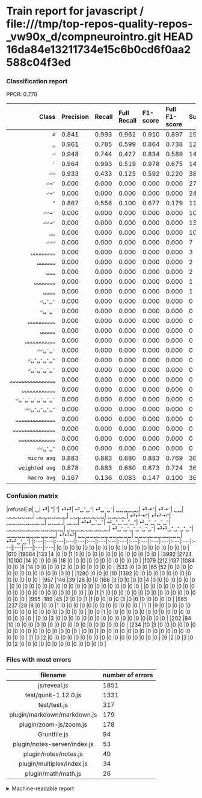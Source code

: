 # Train report for javascript / file:///tmp/top-repos-quality-repos-_vw90x_d/compneurointro.git HEAD 16da84e13211734e15c6b0cd6f0aa2588c04f3ed

### Classification report

PPCR: 0.770

| Class | Precision | Recall | Full Recall | F1-score | Full F1-score | Support | Full Support | PPCR |
|------:|:----------|:-------|:------------|:---------|:---------|:--------|:-------------|:-----|
| `∅` | 0.841| 0.993| 0.962| 0.910| 0.897| 19203| 19813| 0.969 |
| `␣` | 0.961| 0.785| 0.599| 0.864| 0.738| 12862| 16854| 0.763 |
| `⏎` | 0.948| 0.744| 0.427| 0.834| 0.589| 1457| 2536| 0.575 |
| `'` | 0.964| 0.993| 0.519| 0.978| 0.675| 1402| 2682| 0.523 |
| `⏎⏎` | 0.933| 0.433| 0.125| 0.592| 0.220| 388| 1345| 0.288 |
| `⏎⇥⁻` | 0.000| 0.000| 0.000| 0.000| 0.000| 274| 1139| 0.241 |
| `⏎⇥⁺` | 0.000| 0.000| 0.000| 0.000| 0.000| 241| 1236| 0.195 |
| `"` | 0.867| 0.556| 0.100| 0.677| 0.179| 117| 650| 0.180 |
| `⏎⏎⇥⁻` | 0.000| 0.000| 0.000| 0.000| 0.000| 104| 306| 0.340 |
| `⏎⏎⇥⁺` | 0.000| 0.000| 0.000| 0.000| 0.000| 13| 247| 0.053 |
| `␣␣` | 0.000| 0.000| 0.000| 0.000| 0.000| 10| 11| 0.909 |
| `⏎⏎⏎` | 0.000| 0.000| 0.000| 0.000| 0.000| 7| 16| 0.438 |
| `␣␣␣␣␣␣␣␣` | 0.000| 0.000| 0.000| 0.000| 0.000| 3| 3| 1.000 |
| `␣␣␣␣␣␣` | 0.000| 0.000| 0.000| 0.000| 0.000| 2| 2| 1.000 |
| `␣␣␣` | 0.000| 0.000| 0.000| 0.000| 0.000| 2| 3| 0.667 |
| `␣␣␣␣␣␣␣` | 0.000| 0.000| 0.000| 0.000| 0.000| 1| 1| 1.000 |
| `␣␣␣␣` | 0.000| 0.000| 0.000| 0.000| 0.000| 1| 1| 1.000 |
| `⏎␣⁺␣⁺` | 0.000| 0.000| 0.000| 0.000| 0.000| 0| 0| 0.000 |
| `⏎␣⁻␣⁻` | 0.000| 0.000| 0.000| 0.000| 0.000| 0| 0| 0.000 |
| `␣␣␣␣␣␣␣␣␣` | 0.000| 0.000| 0.000| 0.000| 0.000| 0| 0| 0.000 |
| `␣␣␣␣␣` | 0.000| 0.000| 0.000| 0.000| 0.000| 0| 0| 0.000 |
| `␣␣␣␣␣␣␣␣␣␣` | 0.000| 0.000| 0.000| 0.000| 0.000| 0| 0| 0.000 |
| `⏎⏎␣⁻␣⁻` | 0.000| 0.000| 0.000| 0.000| 0.000| 0| 0| 0.000 |
| `⏎␣⁺␣⁺␣⁺␣⁺` | 0.000| 0.000| 0.000| 0.000| 0.000| 0| 0| 0.000 |
| `⏎␣⁻␣⁻␣⁻␣⁻` | 0.000| 0.000| 0.000| 0.000| 0.000| 0| 0| 0.000 |
| `␣␣␣␣␣␣␣␣␣␣␣␣␣␣␣` | 0.000| 0.000| 0.000| 0.000| 0.000| 0| 0| 0.000 |
| `␣␣␣␣␣␣␣␣␣␣␣` | 0.000| 0.000| 0.000| 0.000| 0.000| 0| 0| 0.000 |
| `⏎␣⁻␣⁻␣⁻␣⁻␣⁻␣⁻` | 0.000| 0.000| 0.000| 0.000| 0.000| 0| 0| 0.000 |
| `⏎⏎␣⁺␣⁺␣⁺␣⁺` | 0.000| 0.000| 0.000| 0.000| 0.000| 0| 0| 0.000 |
| `␣␣␣␣␣␣␣␣␣␣␣␣␣` | 0.000| 0.000| 0.000| 0.000| 0.000| 0| 0| 0.000 |
| `␣␣␣␣␣␣␣␣␣␣␣␣␣␣` | 0.000| 0.000| 0.000| 0.000| 0.000| 0| 0| 0.000 |
| `␣␣␣␣␣␣␣␣␣␣␣␣` | 0.000| 0.000| 0.000| 0.000| 0.000| 0| 0| 0.000 |
| `⏎⏎␣⁺␣⁺` | 0.000| 0.000| 0.000| 0.000| 0.000| 0| 0| 0.000 |
| `micro avg` | 0.883| 0.883| 0.680| 0.883| 0.769| 36087| 46845| 0.770 |
| `weighted avg` | 0.878| 0.883| 0.680| 0.873| 0.724| 36087| 46845| 0.770 |
| `macro avg` | 0.167| 0.136| 0.083| 0.147| 0.100| 36087| 46845| 0.770 |

### Confusion matrix

|refusal|  ∅| ␣| ⏎| "| '| ⏎⏎| ⏎␣⁺␣⁺| ⏎␣⁻␣⁻| ␣␣␣␣␣␣| ⏎⇥⁺| ⏎⇥⁻| ␣␣| ␣␣␣␣␣␣␣| ␣␣␣␣␣␣␣␣| ␣␣␣␣␣␣␣␣␣| ␣␣␣␣␣| ⏎⏎⇥⁻| ⏎⏎⇥⁺| ␣␣␣␣␣␣␣␣␣␣| ␣␣␣␣| ␣␣␣| ⏎⏎␣⁻␣⁻| ⏎␣⁺␣⁺␣⁺␣⁺| ⏎␣⁻␣⁻␣⁻␣⁻| ␣␣␣␣␣␣␣␣␣␣␣␣␣␣␣| ␣␣␣␣␣␣␣␣␣␣␣| ⏎␣⁻␣⁻␣⁻␣⁻␣⁻␣⁻| ⏎⏎␣⁺␣⁺␣⁺␣⁺| ␣␣␣␣␣␣␣␣␣␣␣␣␣| ⏎⏎⏎| ␣␣␣␣␣␣␣␣␣␣␣␣␣␣| ␣␣␣␣␣␣␣␣␣␣␣␣| ⏎⏎␣⁺␣⁺| 
|:---|:---|:---|:---|:---|:---|:---|:---|:---|:---|:---|:---|:---|:---|:---|:---|:---|:---|:---|:---|
|0 |0 |0 |0 |0 |0 |0 |0 |0 |0 |0 |0 |0 |0 |0 |0 |0 |0 |0 |0 |
|610 |19064 |133 |4 |0 |0 |1 |1 |0 |0 |0 |0 |0 |0 |0 |0 |0 |0 |0 |0 |
|3992 |2724 |10100 |14 |0 |0 |0 |6 |18 |0 |0 |0 |0 |0 |0 |0 |0 |0 |0 |0 |
|1079 |212 |137 |1084 |0 |0 |8 |14 |0 |0 |0 |0 |2 |0 |0 |0 |0 |0 |0 |0 |
|533 |0 |0 |0 |65 |52 |0 |0 |0 |0 |0 |0 |0 |0 |0 |0 |0 |0 |0 |0 |
|1280 |0 |0 |0 |10 |1392 |0 |0 |0 |0 |0 |0 |0 |0 |0 |0 |0 |0 |0 |0 |
|957 |146 |39 |28 |0 |0 |168 |3 |0 |0 |0 |0 |4 |0 |0 |0 |0 |0 |0 |0 |
|0 |0 |0 |0 |0 |0 |0 |0 |0 |0 |0 |0 |0 |0 |0 |0 |0 |0 |0 |0 |
|0 |0 |0 |0 |0 |0 |0 |0 |0 |0 |0 |0 |0 |0 |0 |0 |0 |0 |0 |0 |
|0 |1 |1 |0 |0 |0 |0 |0 |0 |0 |0 |0 |0 |0 |0 |0 |0 |0 |0 |0 |
|995 |189 |45 |2 |0 |0 |1 |1 |0 |0 |0 |0 |3 |0 |0 |0 |0 |0 |0 |0 |
|865 |237 |28 |8 |0 |0 |0 |1 |0 |0 |0 |0 |0 |0 |0 |0 |0 |0 |0 |0 |
|1 |1 |9 |0 |0 |0 |0 |0 |0 |0 |0 |0 |0 |0 |0 |0 |0 |0 |0 |0 |
|0 |0 |1 |0 |0 |0 |0 |0 |0 |0 |0 |0 |0 |0 |0 |0 |0 |0 |0 |0 |
|0 |0 |3 |0 |0 |0 |0 |0 |0 |0 |0 |0 |0 |0 |0 |0 |0 |0 |0 |0 |
|202 |94 |10 |0 |0 |0 |0 |0 |0 |0 |0 |0 |0 |0 |0 |0 |0 |0 |0 |0 |
|234 |10 |3 |0 |0 |0 |0 |0 |0 |0 |0 |0 |0 |0 |0 |0 |0 |0 |0 |0 |
|0 |0 |1 |0 |0 |0 |0 |0 |0 |0 |0 |0 |0 |0 |0 |0 |0 |0 |0 |0 |
|1 |0 |2 |0 |0 |0 |0 |0 |0 |0 |0 |0 |0 |0 |0 |0 |0 |0 |0 |0 |
|9 |2 |0 |3 |0 |0 |2 |0 |0 |0 |0 |0 |0 |0 |0 |0 |0 |0 |0 |0 |

### Files with most errors

| filename | number of errors|
|:----:|:-----|
| js/reveal.js | 1851 |
| test/qunit-1.12.0.js | 1331 |
| test/test.js | 317 |
| plugin/markdown/markdown.js | 179 |
| plugin/zoom-js/zoom.js | 178 |
| Gruntfile.js | 94 |
| plugin/notes-server/index.js | 53 |
| plugin/notes/notes.js | 40 |
| plugin/multiplex/index.js | 34 |
| plugin/math/math.js | 26 |

<details>
    <summary>Machine-readable report</summary>
```json
{
  "cl_report": {"\"": {"f1-score": 0.6770833333333334, "precision": 0.8666666666666667, "recall": 0.5555555555555556, "support": 117}, "\u0027": {"f1-score": 0.9782150386507379, "precision": 0.96398891966759, "recall": 0.992867332382311, "support": 1402}, "macro avg": {"f1-score": 0.14712870916073553, "precision": 0.1670830740300553, "recall": 0.1364675011452266, "support": 36087}, "micro avg": {"f1-score": 0.8832266467148836, "precision": 0.8832266467148835, "recall": 0.8832266467148835, "support": 36087}, "weighted avg": {"f1-score": 0.8726666137467096, "precision": 0.878324354612379, "recall": 0.8832266467148835, "support": 36087}, "\u2205": {"f1-score": 0.9103454862354655, "precision": 0.8405643738977072, "recall": 0.9927615476748425, "support": 19203}, "\u23ce": {"f1-score": 0.8338461538461539, "precision": 0.9483814523184602, "recall": 0.7439945092656143, "support": 1457}, "\u23ce\u21e5\u207a": {"f1-score": 0.0, "precision": 0.0, "recall": 0.0, "support": 241}, "\u23ce\u21e5\u207b": {"f1-score": 0.0, "precision": 0.0, "recall": 0.0, "support": 274}, "\u23ce\u23ce": {"f1-score": 0.5915492957746479, "precision": 0.9333333333333333, "recall": 0.4329896907216495, "support": 388}, "\u23ce\u23ce\u21e5\u207a": {"f1-score": 0.0, "precision": 0.0, "recall": 0.0, "support": 13}, "\u23ce\u23ce\u21e5\u207b": {"f1-score": 0.0, "precision": 0.0, "recall": 0.0, "support": 104}, "\u23ce\u23ce\u23ce": {"f1-score": 0.0, "precision": 0.0, "recall": 0.0, "support": 7}, "\u23ce\u23ce\u2423\u207a\u2423\u207a": {"f1-score": 0.0, "precision": 0.0, "recall": 0.0, "support": 0}, "\u23ce\u23ce\u2423\u207a\u2423\u207a\u2423\u207a\u2423\u207a": {"f1-score": 0.0, "precision": 0.0, "recall": 0.0, "support": 0}, "\u23ce\u23ce\u2423\u207b\u2423\u207b": {"f1-score": 0.0, "precision": 0.0, "recall": 0.0, "support": 0}, "\u23ce\u2423\u207a\u2423\u207a": {"f1-score": 0.0, "precision": 0.0, "recall": 0.0, "support": 0}, "\u23ce\u2423\u207a\u2423\u207a\u2423\u207a\u2423\u207a": {"f1-score": 0.0, "precision": 0.0, "recall": 0.0, "support": 0}, "\u23ce\u2423\u207b\u2423\u207b": {"f1-score": 0.0, "precision": 0.0, "recall": 0.0, "support": 0}, "\u23ce\u2423\u207b\u2423\u207b\u2423\u207b\u2423\u207b": {"f1-score": 0.0, "precision": 0.0, "recall": 0.0, "support": 0}, "\u23ce\u2423\u207b\u2423\u207b\u2423\u207b\u2423\u207b\u2423\u207b\u2423\u207b": {"f1-score": 0.0, "precision": 0.0, "recall": 0.0, "support": 0}, "\u2423": {"f1-score": 0.8642080944639343, "precision": 0.960806697108067, "recall": 0.785258902192505, "support": 12862}, "\u2423\u2423": {"f1-score": 0.0, "precision": 0.0, "recall": 0.0, "support": 10}, "\u2423\u2423\u2423": {"f1-score": 0.0, "precision": 0.0, "recall": 0.0, "support": 2}, "\u2423\u2423\u2423\u2423": {"f1-score": 0.0, "precision": 0.0, "recall": 0.0, "support": 1}, "\u2423\u2423\u2423\u2423\u2423": {"f1-score": 0.0, "precision": 0.0, "recall": 0.0, "support": 0}, "\u2423\u2423\u2423\u2423\u2423\u2423": {"f1-score": 0.0, "precision": 0.0, "recall": 0.0, "support": 2}, "\u2423\u2423\u2423\u2423\u2423\u2423\u2423": {"f1-score": 0.0, "precision": 0.0, "recall": 0.0, "support": 1}, "\u2423\u2423\u2423\u2423\u2423\u2423\u2423\u2423": {"f1-score": 0.0, "precision": 0.0, "recall": 0.0, "support": 3}, "\u2423\u2423\u2423\u2423\u2423\u2423\u2423\u2423\u2423": {"f1-score": 0.0, "precision": 0.0, "recall": 0.0, "support": 0}, "\u2423\u2423\u2423\u2423\u2423\u2423\u2423\u2423\u2423\u2423": {"f1-score": 0.0, "precision": 0.0, "recall": 0.0, "support": 0}, "\u2423\u2423\u2423\u2423\u2423\u2423\u2423\u2423\u2423\u2423\u2423": {"f1-score": 0.0, "precision": 0.0, "recall": 0.0, "support": 0}, "\u2423\u2423\u2423\u2423\u2423\u2423\u2423\u2423\u2423\u2423\u2423\u2423": {"f1-score": 0.0, "precision": 0.0, "recall": 0.0, "support": 0}, "\u2423\u2423\u2423\u2423\u2423\u2423\u2423\u2423\u2423\u2423\u2423\u2423\u2423": {"f1-score": 0.0, "precision": 0.0, "recall": 0.0, "support": 0}, "\u2423\u2423\u2423\u2423\u2423\u2423\u2423\u2423\u2423\u2423\u2423\u2423\u2423\u2423": {"f1-score": 0.0, "precision": 0.0, "recall": 0.0, "support": 0}, "\u2423\u2423\u2423\u2423\u2423\u2423\u2423\u2423\u2423\u2423\u2423\u2423\u2423\u2423\u2423": {"f1-score": 0.0, "precision": 0.0, "recall": 0.0, "support": 0}},
  "cl_report_full": {"\"": {"f1-score": 0.1793103448275862, "precision": 0.8666666666666667, "recall": 0.1, "support": 650}, "\u0027": {"f1-score": 0.6747455162384877, "precision": 0.96398891966759, "recall": 0.5190156599552572, "support": 2682}, "macro avg": {"f1-score": 0.09997253687510411, "precision": 0.1670830740300553, "recall": 0.0828129795557989, "support": 46845}, "micro avg": {"f1-score": 0.7686538368784064, "precision": 0.8832266467148835, "recall": 0.6803927847155513, "support": 46845}, "weighted avg": {"f1-score": 0.7244188959177618, "precision": 0.8465517840834539, "recall": 0.6803927847155513, "support": 46845}, "\u2205": {"f1-score": 0.8972771985974162, "precision": 0.8405643738977072, "recall": 0.9621965376268107, "support": 19813}, "\u23ce": {"f1-score": 0.5892905680891546, "precision": 0.9483814523184602, "recall": 0.4274447949526814, "support": 2536}, "\u23ce\u21e5\u207a": {"f1-score": 0.0, "precision": 0.0, "recall": 0.0, "support": 1236}, "\u23ce\u21e5\u207b": {"f1-score": 0.0, "precision": 0.0, "recall": 0.0, "support": 1139}, "\u23ce\u23ce": {"f1-score": 0.22032786885245903, "precision": 0.9333333333333333, "recall": 0.12490706319702602, "support": 1345}, "\u23ce\u23ce\u21e5\u207a": {"f1-score": 0.0, "precision": 0.0, "recall": 0.0, "support": 247}, "\u23ce\u23ce\u21e5\u207b": {"f1-score": 0.0, "precision": 0.0, "recall": 0.0, "support": 306}, "\u23ce\u23ce\u23ce": {"f1-score": 0.0, "precision": 0.0, "recall": 0.0, "support": 16}, "\u23ce\u23ce\u2423\u207a\u2423\u207a": {"f1-score": 0.0, "precision": 0.0, "recall": 0.0, "support": 0}, "\u23ce\u23ce\u2423\u207a\u2423\u207a\u2423\u207a\u2423\u207a": {"f1-score": 0.0, "precision": 0.0, "recall": 0.0, "support": 0}, "\u23ce\u23ce\u2423\u207b\u2423\u207b": {"f1-score": 0.0, "precision": 0.0, "recall": 0.0, "support": 0}, "\u23ce\u2423\u207a\u2423\u207a": {"f1-score": 0.0, "precision": 0.0, "recall": 0.0, "support": 0}, "\u23ce\u2423\u207a\u2423\u207a\u2423\u207a\u2423\u207a": {"f1-score": 0.0, "precision": 0.0, "recall": 0.0, "support": 0}, "\u23ce\u2423\u207b\u2423\u207b": {"f1-score": 0.0, "precision": 0.0, "recall": 0.0, "support": 0}, "\u23ce\u2423\u207b\u2423\u207b\u2423\u207b\u2423\u207b": {"f1-score": 0.0, "precision": 0.0, "recall": 0.0, "support": 0}, "\u23ce\u2423\u207b\u2423\u207b\u2423\u207b\u2423\u207b\u2423\u207b\u2423\u207b": {"f1-score": 0.0, "precision": 0.0, "recall": 0.0, "support": 0}, "\u2423": {"f1-score": 0.7381422202733319, "precision": 0.960806697108067, "recall": 0.5992642696095882, "support": 16854}, "\u2423\u2423": {"f1-score": 0.0, "precision": 0.0, "recall": 0.0, "support": 11}, "\u2423\u2423\u2423": {"f1-score": 0.0, "precision": 0.0, "recall": 0.0, "support": 3}, "\u2423\u2423\u2423\u2423": {"f1-score": 0.0, "precision": 0.0, "recall": 0.0, "support": 1}, "\u2423\u2423\u2423\u2423\u2423": {"f1-score": 0.0, "precision": 0.0, "recall": 0.0, "support": 0}, "\u2423\u2423\u2423\u2423\u2423\u2423": {"f1-score": 0.0, "precision": 0.0, "recall": 0.0, "support": 2}, "\u2423\u2423\u2423\u2423\u2423\u2423\u2423": {"f1-score": 0.0, "precision": 0.0, "recall": 0.0, "support": 1}, "\u2423\u2423\u2423\u2423\u2423\u2423\u2423\u2423": {"f1-score": 0.0, "precision": 0.0, "recall": 0.0, "support": 3}, "\u2423\u2423\u2423\u2423\u2423\u2423\u2423\u2423\u2423": {"f1-score": 0.0, "precision": 0.0, "recall": 0.0, "support": 0}, "\u2423\u2423\u2423\u2423\u2423\u2423\u2423\u2423\u2423\u2423": {"f1-score": 0.0, "precision": 0.0, "recall": 0.0, "support": 0}, "\u2423\u2423\u2423\u2423\u2423\u2423\u2423\u2423\u2423\u2423\u2423": {"f1-score": 0.0, "precision": 0.0, "recall": 0.0, "support": 0}, "\u2423\u2423\u2423\u2423\u2423\u2423\u2423\u2423\u2423\u2423\u2423\u2423": {"f1-score": 0.0, "precision": 0.0, "recall": 0.0, "support": 0}, "\u2423\u2423\u2423\u2423\u2423\u2423\u2423\u2423\u2423\u2423\u2423\u2423\u2423": {"f1-score": 0.0, "precision": 0.0, "recall": 0.0, "support": 0}, "\u2423\u2423\u2423\u2423\u2423\u2423\u2423\u2423\u2423\u2423\u2423\u2423\u2423\u2423": {"f1-score": 0.0, "precision": 0.0, "recall": 0.0, "support": 0}, "\u2423\u2423\u2423\u2423\u2423\u2423\u2423\u2423\u2423\u2423\u2423\u2423\u2423\u2423\u2423": {"f1-score": 0.0, "precision": 0.0, "recall": 0.0, "support": 0}},
  "ppcr": 0.77034902337496
}
```
</details>
